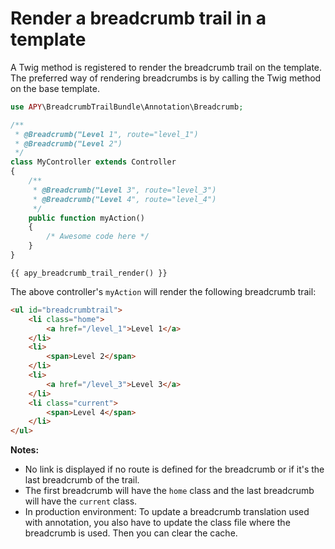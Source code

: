 # Render a breadcrumb trail in a template

A Twig method is registered to render the breadcrumb trail on the template. The
preferred way of rendering breadcrumbs is by calling the Twig method on the
base template.

```php
use APY\BreadcrumbTrailBundle\Annotation\Breadcrumb;

/**
 * @Breadcrumb("Level 1", route="level_1")
 * @Breadcrumb("Level 2")
 */
class MyController extends Controller
{
    /**
     * @Breadcrumb("Level 3", route="level_3")
     * @Breadcrumb("Level 4", route="level_4")
     */
    public function myAction()
    {
        /* Awesome code here */
    }
}
```

```twig
{{ apy_breadcrumb_trail_render() }}
```

The above controller's `myAction` will render the following breadcrumb trail:

```html
<ul id="breadcrumbtrail">
    <li class="home">
        <a href="/level_1">Level 1</a>
    </li>
    <li>
        <span>Level 2</span>
    </li>
    <li>
        <a href="/level_3">Level 3</a>
    </li>
    <li class="current">
        <span>Level 4</span>
    </li>
</ul>
```

**Notes:**

* No link is displayed if no route is defined for the breadcrumb or if it's the last breadcrumb of the trail.
* The first breadcrumb will have the `home` class and the last breadcrumb will have the `current` class.
* In production environment: To update a breadcrumb translation used with annotation, you also have to update the class file where the breadcrumb is used. Then you can clear the cache.
